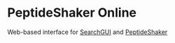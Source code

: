 # PeptideShaker Online

Web-based interface for [SearchGUI](https://github.com/compomics/searchgui) and [PeptideShaker](https://github.com/compomics/peptide-shaker)
